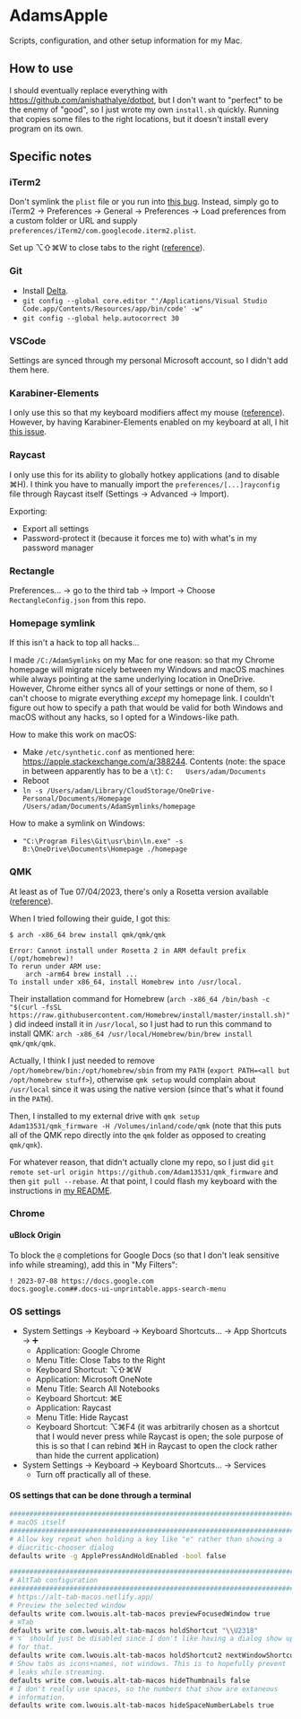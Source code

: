 # AdamsApple
Scripts, configuration, and other setup information for my Mac.

## How to use

I should eventually replace everything with https://github.com/anishathalye/dotbot, but I don't want to "perfect" to be the enemy of "good", so I just wrote my own `install.sh` quickly. Running that copies some files to the right locations, but it doesn't install every program on its own.

## Specific notes

### iTerm2

Don't symlink the `plist` file or you run into [this bug](https://gitlab.com/gnachman/iterm2/-/issues/10962). Instead, simply go to iTerm2 → Preferences → General → Preferences → Load preferences from a custom folder or URL and supply `preferences/iTerm2/com.googlecode.iterm2.plist`.

Set up ⌥⇧⌘W to close tabs to the right ([reference](https://iterm2.com/python-api/examples/close_to_the_right.html)).

### Git

- Install [Delta](https://github.com/dandavison/delta).
- `git config --global core.editor "'/Applications/Visual Studio Code.app/Contents/Resources/app/bin/code' -w"`
- `git config --global help.autocorrect 30`

### VSCode

Settings are synced through my personal Microsoft account, so I didn't add them here.

### Karabiner-Elements

I only use this so that my keyboard modifiers affect my mouse ([reference](https://superuser.com/a/1031484)). However, by having Karabiner-Elements enabled on my keyboard at all, I hit [this issue](https://github.com/pqrs-org/Karabiner-Elements/issues/3545).

### Raycast

I only use this for its ability to globally hotkey applications (and to disable ⌘H). I think you have to manually import the `preferences/[...]rayconfig` file through Raycast itself (Settings → Advanced → Import).

Exporting:

- Export all settings
- Password-protect it (because it forces me to) with what's in my password manager

### Rectangle

Preferences... → go to the third tab → Import → Choose `RectangleConfig.json` from this repo.

### Homepage symlink

If this isn't a hack to top all hacks...

I made `/C:/AdamSymlinks` on my Mac for one reason: so that my Chrome homepage will migrate nicely between my Windows and macOS machines while always pointing at the same underlying location in OneDrive. However, Chrome either syncs all of your settings or none of them, so I can't choose to migrate everything *except* my homepage link. I couldn't figure out how to specify a path that would be valid for both Windows and macOS without any hacks, so I opted for a Windows-like path.

How to make this work on macOS:

- Make `/etc/synthetic.conf` as mentioned here: https://apple.stackexchange.com/a/388244. Contents (note: the space in between apparently has to be a `\t`):
  `C:	Users/adam/Documents`
- Reboot
- `ln -s /Users/adam/Library/CloudStorage/OneDrive-Personal/Documents/Homepage /Users/adam/Documents/AdamSymlinks/homepage`

How to make a symlink on Windows:

- `"C:\Program Files\Git\usr\bin\ln.exe" -s B:\OneDrive\Documents\Homepage ./homepage`

### QMK

At least as of Tue 07/04/2023, there's only a Rosetta version available ([reference](https://docs.qmk.fm/#/newbs_getting_started)).

When I tried following their guide, I got this:

```
$ arch -x86_64 brew install qmk/qmk/qmk

Error: Cannot install under Rosetta 2 in ARM default prefix (/opt/homebrew)!
To rerun under ARM use:
    arch -arm64 brew install ...
To install under x86_64, install Homebrew into /usr/local.
```

Their installation command for Homebrew (`arch -x86_64 /bin/bash -c "$(curl -fsSL https://raw.githubusercontent.com/Homebrew/install/master/install.sh)"`) did indeed install it in `/usr/local`, so I just had to run this command to install QMK: `arch -x86_64 /usr/local/Homebrew/bin/brew install qmk/qmk/qmk`.

Actually, I think I just needed to remove `/opt/homebrew/bin:/opt/homebrew/sbin` from my `PATH` (`export PATH=<all but /opt/homebrew stuff>`), otherwise `qmk setup` would complain about `/usr/local` since it was using the native version (since that's what it found in the `PATH`).

Then, I installed to my external drive with `qmk setup Adam13531/qmk_firmware -H /Volumes/inland/code/qmk` (note that this puts all of the QMK repo directly into the `qmk` folder as opposed to creating `qmk/qmk`).

For whatever reason, that didn't actually clone my repo, so I just did `git remote set-url origin https://github.com/Adam13531/qmk_firmware` and then `git pull --rebase`. At that point, I could flash my keyboard with the instructions in [my README](https://github.com/Adam13531/qmk_firmware).

### Chrome

#### uBlock Origin

To block the `@` completions for Google Docs (so that I don't leak sensitive info while streaming), add this in "My Filters":

```
! 2023-07-08 https://docs.google.com
docs.google.com##.docs-ui-unprintable.apps-search-menu
```

### OS settings

- System Settings → Keyboard → Keyboard Shortcuts... → App Shortcuts → ➕
  - Application: Google Chrome
  - Menu Title: Close Tabs to the Right
  - Keyboard Shortcut: ⌥⇧⌘W
  - Application: Microsoft OneNote
  - Menu Title: Search All Notebooks
  - Keyboard Shortcut: ⌘E
  - Application: Raycast
  - Menu Title: Hide Raycast
  - Keyboard Shortcut: ⌥⌘F4 (it was arbitrarily chosen as a shortcut that I would never press while Raycast is open; the sole purpose of this is so that I can rebind ⌘H in Raycast to open the clock rather than hide the current application)
- System Settings → Keyboard → Keyboard Shortcuts... → Services
  - Turn off practically all of these.

#### OS settings that can be done through a terminal

```sh
###############################################################################
# macOS itself
###############################################################################
# Allow key repeat when holding a key like "e" rather than showing a
# diacritic-chooser dialog
defaults write -g ApplePressAndHoldEnabled -bool false

###############################################################################
# AltTab configuration
###############################################################################
# https://alt-tab-macos.netlify.app/
# Preview the selected window
defaults write com.lwouis.alt-tab-macos previewFocusedWindow true
# ⌘Tab
defaults write com.lwouis.alt-tab-macos holdShortcut "\\U2318"
# ⌥` should just be disabled since I don't like having a dialog show up
# for that.
defaults write com.lwouis.alt-tab-macos holdShortcut2 nextWindowShortcut2 ""
# Show tabs as icons+names, not windows. This is to hopefully prevent
# leaks while streaming.
defaults write com.lwouis.alt-tab-macos hideThumbnails false
# I don't really use spaces, so the numbers that show are extaneous
# information.
defaults write com.lwouis.alt-tab-macos hideSpaceNumberLabels true
```
